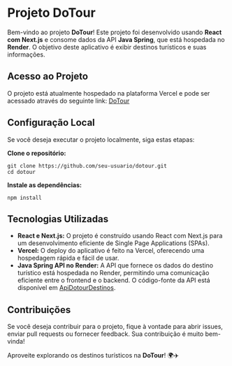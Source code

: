 # Projeto DoTour

Bem-vindo ao projeto **DoTour**! Este projeto foi desenvolvido usando **React com Next.js** e consome dados da API **Java Spring**, que está hospedada no **Render**. O objetivo deste aplicativo é exibir destinos turísticos e suas informações.

## Acesso ao Projeto

O projeto está atualmente hospedado na plataforma Vercel e pode ser acessado através do seguinte link: [DoTour](https://dotour.vercel.app/)

## Configuração Local

Se você deseja executar o projeto localmente, siga estas etapas:

 **Clone o repositório:**

    
    git clone https://github.com/seu-usuario/dotour.git
    cd dotour
    

 **Instale as dependências:**

    
    npm install
    

## Tecnologias Utilizadas

- **React e Next.js:** O projeto é construído usando React com Next.js para um desenvolvimento eficiente de Single Page Applications (SPAs).
- **Vercel:** O deploy do aplicativo é feito na Vercel, oferecendo uma hospedagem rápida e fácil de usar.
- **Java Spring API no Render:** A API que fornece os dados do destino turístico está hospedada no Render, permitindo uma comunicação eficiente entre o frontend e o backend. O código-fonte da API está disponível em [ApiDotourDestinos](https://github.com/1Jeferson/ApiDotourDestinos).

## Contribuições

Se você deseja contribuir para o projeto, fique à vontade para abrir issues, enviar pull requests ou fornecer feedback. Sua contribuição é muito bem-vinda!

Aproveite explorando os destinos turísticos na **DoTour**! 🌍✈️

